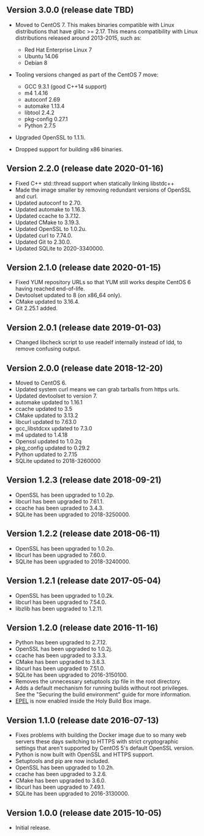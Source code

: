 ## Version 3.0.0 (release date TBD)

 * Moved to CentOS 7. This makes binaries compatible with Linux distributions that have glibc >= 2.17. This means compatibility with Linux distributions released around 2013-2015, such as:

    - Red Hat Enterprise Linux 7
    - Ubuntu 14.06
    - Debian 8

 * Tooling versions changed as part of the CentOS 7 move:

    - GCC 9.3.1 (good C++14 support)
    - m4 1.4.16
    - autoconf 2.69
    - automake 1.13.4
    - libtool 2.4.2
    - pkg-config 0.27.1
    - Python 2.7.5

 * Upgraded OpenSSL to 1.1.1i.

 * Dropped support for building x86 binaries.

## Version 2.2.0 (release date 2020-01-16)

 * Fixed C++ std::thread support when statically linking libstdc++
 * Made the image smaller by removing redundant versions of OpenSSL and curl.
 * Updated autoconf to 2.70.
 * Updated automake to 1.16.3.
 * Updated ccache to 3.7.12.
 * Updated CMake to 3.19.3.
 * Updated OpenSSL to 1.0.2u.
 * Updated curl to 7.74.0.
 * Updated Git to 2.30.0.
 * Updated SQLite to 2020-3340000.

## Version 2.1.0 (release date 2020-01-15)

 * Fixed YUM repository URLs so that YUM still works despite CentOS 6 having reached end-of-life.
 * Devtoolset updated to 8 (on x86\_64 only).
 * CMake updated to 3.16.4.
 * Git 2.25.1 added.

## Version 2.0.1 (release date 2019-01-03)

 * Changed libcheck script to use readelf internally instead of ldd, to remove confusing output.

## Version 2.0.0 (release date 2018-12-20)

 * Moved to CentOS 6.
 * Updated system curl means we can grab tarballs from https urls.
 * Updated devtoolset to version 7.
 * automake updated to 1.16.1
 * ccache updated to 3.5
 * CMake updated to 3.13.2
 * libcurl updated to 7.63.0
 * gcc_libstdcxx updated to 7.3.0
 * m4 updated to 1.4.18
 * Openssl updated to 1.0.2q
 * pkg_config updated to 0.29.2
 * Python updated to 2.7.15
 * SQLite updated to 2018-3260000

## Version 1.2.3 (release date 2018-09-21)

 * OpenSSL has been upgraded to 1.0.2p.
 * libcurl has been upgraded to 7.61.1.
 * ccache has been upraded to 3.4.3.
 * SQLite has been upgraded to 2018-3250000.

## Version 1.2.2 (release date 2018-06-11)

 * OpenSSL has been upgraded to 1.0.2o.
 * libcurl has been upgraded to 7.60.0.
 * SQLite has been upgraded to 2018-3240000.

## Version 1.2.1 (release date 2017-05-04)

 * OpenSSL has been upgraded to 1.0.2k.
 * libcurl has been upgraded to 7.54.0.
 * libzlib has been upgraded to 1.2.11.

## Version 1.2.0 (release date 2016-11-16)

 * Python has been upgraded to 2.7.12.
 * OpenSSL has been upgraded to 1.0.2j.
 * ccache has been upgraded to 3.3.3.
 * CMake has been upgraded to 3.6.3.
 * libcurl has been upgraded to 7.51.0.
 * SQLite has been upgraded to 2016-3150100.
 * Removes the unnecessary setuptools zip file in the root directory.
 * Adds a default mechanism for running builds without root privileges. See the "Securing the build environment" guide for more information.
 * [EPEL](https://fedoraproject.org/wiki/EPEL) is now enabled inside the Holy Build Box image.

## Version 1.1.0 (release date 2016-07-13)

 * Fixes problems with building the Docker image due to so many web servers these days switching to HTTPS with strict cryptographic settings that aren't supported by CentOS 5's default OpenSSL version.
 * Python is now built with OpenSSL and HTTPS support.
 * Setuptools and pip are now included.
 * OpenSSL has been upgraded to 1.0.2h.
 * ccache has been upgraded to 3.2.6.
 * CMake has been upgraded to 3.6.0.
 * libcurl has been upgraded to 7.49.1.
 * SQLite has been upgraded to 2016-3130000.

## Version 1.0.0 (release date 2015-10-05)

 * Initial release.
